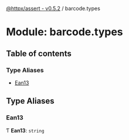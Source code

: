 [@httpx/assert - v0.5.2](../README.md) / barcode.types

# Module: barcode.types

## Table of contents

### Type Aliases

- [Ean13](barcode_types.md#ean13)

## Type Aliases

### Ean13

Ƭ **Ean13**: `string`
